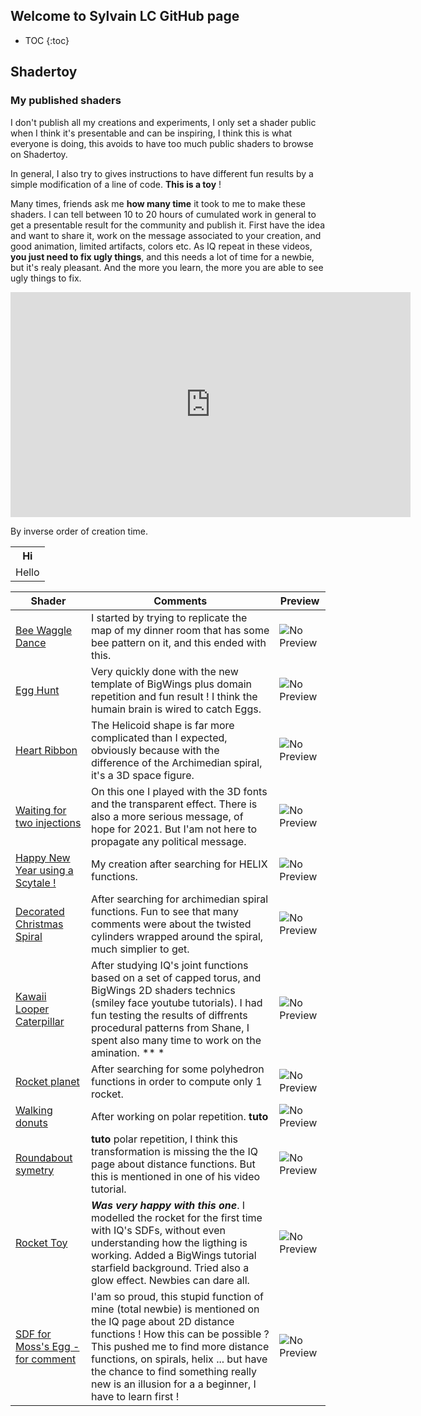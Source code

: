 ## Welcome to Sylvain LC GitHub page

* TOC
{:toc}

## Shadertoy
### My published shaders

I don't publish all my creations and experiments, I only set a shader public when I think it's presentable and can be inspiring, I think this is what everyone is doing, this avoids to have too much public shaders to browse on Shadertoy. 

In general, I also try to gives instructions to have different fun results by a simple modification of a line of code. **This is a toy** ! 

Many times, friends ask me **how many time** it took to me to make these shaders.
I can tell between 10 to 20 hours of cumulated work in general to get a presentable result for the community and publish it. 
First have the idea and want to share it, work on the message associated to your creation, and good animation, limited artifacts, colors etc. 
As IQ repeat in these videos, **you just need to fix ugly things**, and this needs a lot of time for a newbie, but it's realy pleasant. And the more you learn, the more you are able to see ugly things to fix.

<iframe width="640" height="360" frameborder="0" src="https://www.shadertoy.com/embed/3dSBRG?gui=true&t=10&paused=true&muted=false" allowfullscreen></iframe>

By inverse order of creation time.

<TABLE>
  <TR>
    <TH>
      Hi
    </TH>
  </TR>
  <TR>
    <TD>
      Hello
    </TD>
  </TR>
</TABLE>

| Shader | Comments | Preview |
| -------- | -------- | -------- |
| [Bee Waggle Dance](https://www.shadertoy.com/view/ssX3W2) | I started by trying to replicate the map of my dinner room that has some bee pattern on it, and this ended with this. | ![No Preview](https://www.shadertoy.com/media/shaders/ssX3W2.jpg) |
| [Egg Hunt](https://www.shadertoy.com/view/ttyfDV) | Very quickly done with the new template of BigWings plus domain repetition and fun result ! I think the humain brain is wired to catch Eggs. | ![No Preview](https://www.shadertoy.com/media/shaders/ttyfDV.jpg) |
| [Heart Ribbon](https://www.shadertoy.com/view/wtdBzl) | The Helicoid shape is far more complicated than I expected, obviously because with the difference of the Archimedian spiral, it's a 3D space figure. | ![No Preview](https://www.shadertoy.com/media/shaders/wtdBzl.jpg) |
| [Waiting for two injections](https://www.shadertoy.com/view/3tGcDR) | On this one I played with the 3D fonts and the transparent effect. There is also a more serious message, of hope for 2021. But I'am not here to propagate any political message. | ![No Preview](https://www.shadertoy.com/media/shaders/3tGcDR.jpg) |
|[Happy New Year using a Scytale !](https://www.shadertoy.com/view/3tdczX)| My creation after searching for HELIX functions. | ![No Preview](https://www.shadertoy.com/media/shaders/3tdczX.jpg) |
|[Decorated Christmas Spiral](https://www.shadertoy.com/view/3dVfDc)| After searching for archimedian spiral functions. Fun to see that many comments were about the twisted cylinders wrapped around the spiral, much simplier to get. | ![No Preview](https://www.shadertoy.com/media/shaders/3dVfDc.jpg) |
|[Kawaii Looper Caterpillar](https://www.shadertoy.com/view/WdcfDs)| After studying IQ's joint functions based on a set of capped torus, and BigWings 2D shaders technics (smiley face youtube tutorials). I had fun testing the results of diffrents procedural patterns from Shane, I spent also many time to work on the amination. ** * |![No Preview](https://www.shadertoy.com/media/shaders/WdcfDs.jpg)|
|[Rocket planet](https://www.shadertoy.com/view/wdVyDR) | After searching for some polyhedron functions in order to compute only 1 rocket. |![No Preview](https://www.shadertoy.com/media/shaders/wdVyDR.jpg)|
|[Walking donuts](https://www.shadertoy.com/view/tscfzs)  | After working on polar repetition. **tuto**|![No Preview](https://www.shadertoy.com/media/shaders/tscfzs.jpg)|
|[Roundabout symetry](https://www.shadertoy.com/view/ts3yzB)  |**tuto** polar repetition, I think this transformation is missing the the IQ page about distance functions. But this is mentioned in one of his video tutorial. |![No Preview](https://www.shadertoy.com/media/shaders/ts3yzB.jpg)|
|[Rocket Toy](https://www.shadertoy.com/view/3dSBRG)|***Was very happy with this one***. I modelled the rocket for the first time with IQ's SDFs, without even understanding how the ligthing is working. Added a BigWings tutorial starfield background. Tried also a glow effect. Newbies can dare all. |![No Preview](https://www.shadertoy.com/media/shaders/3dSBRG.jpg)|
|[SDF for Moss's Egg - for comment](https://www.shadertoy.com/view/wsBBR3) |I'am so proud, this stupid function of mine (total newbie) is mentioned on the IQ page about 2D distance functions ! How this can be possible ? This pushed me to find more distance functions, on spirals, helix ... but have the chance to find something really new is an illusion for a a beginner, I have to learn first ! |![No Preview](https://www.shadertoy.com/media/shaders/wsBBR3.jpg)|



